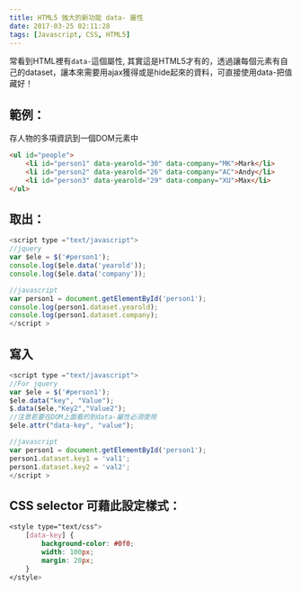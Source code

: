 ```yaml
---
title: HTML5 強大的新功能 data- 屬性
date: 2017-03-25 02:11:28
tags: [Javascript, CSS, HTML5]
---
```


常看到HTML裡有`data-`這個屬性, 其實這是HTML5才有的，透過讓每個元素有自己的dataset，讓本來需要用ajax獲得或是hide起來的資料，可直接使用data-把值藏好！

## 範例：

存人物的多項資訊到一個DOM元素中

```html
<ul id="people">
    <li id="person1" data-yearold="30" data-company="MK">Mark</li>
    <li id="person2" data-yearold="26" data-company="AC">Andy</li>
    <li id="person3" data-yearold="29" data-company="XU">Max</li>
</ul>
```
<!-- more -->

## 取出：

```javascript
<script type ="text/javascript">
//jquery
var $ele = $('#person1');
console.log($ele.data('yearold'));
console.log($ele.data('company'));

//javascript
var person1 = document.getElementById('person1');
console.log(person1.dataset.yearold);
console.log(person1.dataset.company);
</script >
```

## 寫入
```javascript
<script type ="text/javascript">
//For jquery
var $ele = $('#person1');
$ele.data("key", "Value");
$.data($ele,"Key2","Value2");
//注意若要在DOM上面看的到data-屬性必須使用
$ele.attr("data-key", "value");

//javascript
var person1 = document.getElementById('person1');
person1.dataset.key1 = 'val1';
person1.dataset.key2 = 'val2';
</script >
```

## CSS selector 可藉此設定樣式：

```css
<style type="text/css">
    [data-key] {
        background-color: #0f0;
        width: 100px;
        margin: 20px;
    }
</style>
```